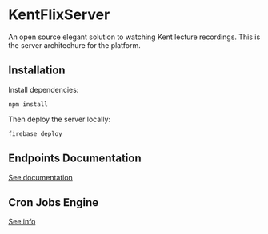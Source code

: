 # KentFlixServer
An open source elegant solution to watching Kent lecture recordings. This is the server architechure for the platform.

## Installation
Install dependencies:

	npm install
Then deploy the server locally:

	firebase deploy
    
## Endpoints Documentation

[See documentation](./endpoints/README.md)    

## Cron Jobs Engine

[See info](https://github.com/KentCompSoc/KentFlixServer/tree/master/appengine)